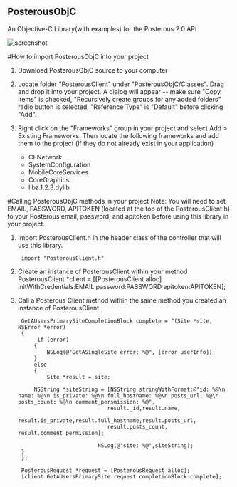 ## PosterousObjC ##
An Objective-C Library(with examples) for the Posterous 2.0 API

<img src="https://github.com/joshgrenon/PosterousObjC/raw/master/screenshot.png" alt="screenshot" />

#How to import PosterousObjC into your project

1. Download PosterousObjC source to your computer

2. Locate folder "PosterousClient" under "PosterousObjC/Classes". Drag and drop it into your project. A dialog will appear -- make sure "Copy items" is checked, "Recursively create groups for any added folders" radio button is selected, "Reference Type" is "Default" before clicking "Add".

3. Right click on the "Frameworks" group in your project and select Add > Existing Frameworks. Then locate the following frameworks and add them to the project (if they do not already exist in your application) 
    - CFNetwork 
    - SystemConfiguration
    - MobileCoreServices
    - CoreGraphics
    - libz.1.2.3.dylib


#Calling PosterousObjC methods in your project
Note: You will need to set EMAIL, PASSWORD, APITOKEN (located at the top of the PosterousClient.h) to your Posterous email, password, and apitoken before using this library in your project.

1. Import PosterousClient.h in the header class of the controller that will use this library.

        import "PosterousClient.h"

2. Create an instance of PosterousClient within your method
        PosterousClient *client = [[PosterousClient alloc] initWithCredentials:EMAIL
																  password:PASSWORD
																  apitoken:APITOKEN];
	
3. Call a Posterous Client method within the same method you created an instance of PosterousClient

        GetAUsersPrimarySiteCompletionBlock complete = ^(Site *site, NSError *error)
        {
             if (error) 
            {
                NSLog(@"GetASingleSite error: %@", [error userInfo]);
            } 
            else
            {    
                Site *result = site;
        
    		NSString *siteString = [NSString stringWithFormat:@"id: %@\n name: %@\n is_private: %@\n full_hostname: %@\n posts_url: %@\n posts_count: %@\n comment_persmission: %@",
                                   result._id,result.name,
                                   result.is_private,result.full_hostname,result.posts_url,
                                   result.posts_count, result.comment_permission];
        
    							NSLog(@"site: %@",siteString);
        }
        };

        PosterousRequest *request = [PosterousRequest alloc];
        [client GetAUsersPrimarySite:request completionBlock:complete];